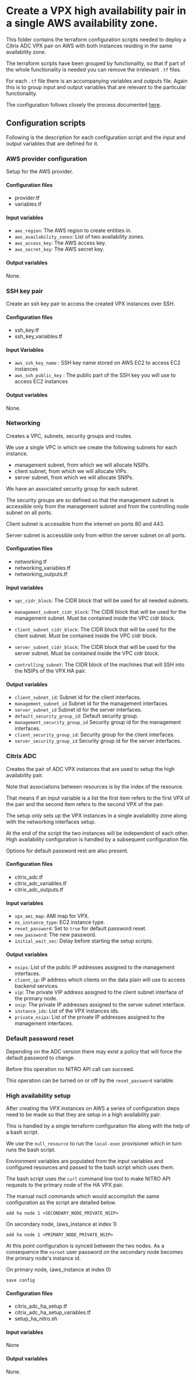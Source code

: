 # Create a VPX high availability pair in a single AWS availability zone.

This folder contains the terraform configuration scripts needed to
deploy a Citrix ADC VPX pair on AWS with both instances residing in the
same availability zone.

The terraform scripts have been grouped by functionality, so that if
part of the whole functionality is needed you can remove the irrelevant
`.tf` files.

For each `.tf` file there is an accompanying variables and outputs file.
Again this is to group input and output variables that are relevant to
the particular functionality.

The configuration follows closely the process documented [here](https://docs.citrix.com/en-us/citrix-adc/12-1/deploying-vpx/deploy-aws/vpx-aws-ha.html).

## Configuration scripts

Following is the description for each configuration script and the
input and output variables that are defined for it.

### AWS provider configuration

Setup for the AWS provider.

#### Configuration files

* provider.tf
* variables.tf

#### Input variables

* `aws_region`:  The AWS region to create entities in.
* `aws_availability_zones`: List of two availability zones.
* `aws_access_key`: The AWS access key.
* `aws_secret_key`: The AWS secret key.

#### Output variables

None.

### SSH key pair

Create an ssh key pair to access the created VPX instances over SSH.

#### Configuration files

* ssh\_key.tf
* ssh\_key\_variables.tf

#### Input Variables

* `aws_ssh_key_name` : SSH key name stored on AWS EC2 to access EC2 instances
* `aws_ssh_public_key` :  The public part of the SSH key you will use to access EC2 instances

#### Output variables

None.

### Networking

Creates a VPC, subnets, security groups and routes.

We use a single VPC in which we create the following subnets for each instance.

* management subnet, from which we will allocate NSIPs.
* client subnet, from which we will allocate VIPs.
* server subnet, from which we will allocate SNIPs.

We have an associated security group for each subnet.

The security groups are so defined so that the management subnet is
accessible only from the management subnet and from the controlling
node subnet on all ports.

Client subnet is accessible from the internet on ports 80 and 443.

Server subnet is accessible only from within the server subnet on all ports.

#### Configuration files

* networking.tf
* networking\_variables.tf
* networking\_outputs.tf

#### Input variables

* `vpc_cidr_block`: The CIDR block that will be used for all needed subnets.

* `management_subnet_cidr_block`: The CIDR block that will be used for the management subnet. Must be contained inside the VPC cidr block.
* `client_subnet_cidr_block`: The CIDR block that will be used for the client subnet. Must be contained inside the VPC cidr block.
* `server_subnet_cidr_block`: The CIDR block that will be used for the server subnet. Must be contained inside the VPC cidr block.
* `controlling_subnet`: The CIDR block of the machines that will SSH into the NSIPs of the VPX HA pair.

#### Output variables

* `client_subnet_id`: Subnet id for the client interfaces.
* `management_subnet_id` Subnet id for the management interfaces.
* `server_subnet_id` Subnet id for the server interfaces.
* `default_security_group_id`: Default security group.
* `management_security_group_id` Security group id for the management interfaces.
* `client_security_group_id`: Security group for the client interfaces.
* `server_security_group_id` Security group id for the server interfaces.

### Citrix ADC

Creates the pair of ADC VPX instances that are used to setup the high availability pair.

Note that associations between resources is by the index of the resource.

That means if an input variable is a list the first item refers to the first VPX of the pair
and the second item refers to the second VPX of the pair.

The setup only sets up the VPX instances in a single availability zone along with the
networking interfaces setup.

At the end of the script the two instances will be independent of each other.
High availability configuration is handled by a subsequent configuration file.

Options for default password rest are also present.

#### Configuration files

* citrix\_adc.tf
* citrix\_adc\_variables.tf
* citrix\_adc\_outputs.tf

#### Input variables

* `vpx_ami_map`: AMI map for VPX.
* `ns_instance_type`: EC2 instance type.
* `reset_password`: Set to `true` for default password reset.
* `new_password`: The new password.
* `initial_wait_sec`: Delay before starting the setup scripts.

#### Output variables

* `nsips`: List of the public IP addresses assigned to the management interfaces.
* `client_ip`: IP address which clients on the data plain will use to access backend services.
* `vip`: The private VIP address assigned to the client subnet interface of the primary node.
* `snip`: The private IP addresses assigned to the server subnet interface.
* `instance_ids`: List of the VPX instances ids.
* `private_nsips`: List of the private IP addresses assigned to the management interfaces.

### Default password reset

Depending on the ADC version there may exist a policy that will force the
default password to change.

Before this operation no NITRO API call can succeed.

This operation can be turned on or off by the `reset_password` variable.

### High availability setup

After creating the VPX instances on AWS a series of configuration steps need
to be made so that they are setup in a high availability pair.

This is handled by a single terraform configuration file along with the
help of a bash script.

We use the `null_resource` to run the `local-exec` provisioner which in turn
runs the bash script.

Environment variables are populated from the input variables and configured resources and
passed to the bash script which uses them.

The bash script uses the `curl` command line tool to make NITRO API requests
to the primary node of the HA VPX pair.

The manual nscli commands which would accomplish the same configuration as the script are detailed below.

```
add ha node 1 <SECONDARY_NODE_PRIVATE_NSIP>

```

On secondary node, (aws\_instance at index 1)

```
add ha node 1 <PRIMARY_NODE_PRIVATE_NSIP>
```
At this point configuration is synced between the two nodes.
As a consequence the `nsroot` user password on the secondary node
becomes the primary node's instance id.

On primary node, (aws\_instance at index 0)
```
save config
```

#### Configuration files

* citrix\_adc\_ha\_setup.tf
* citrix\_adc\_ha\_setup\_variables.tf
* setup\_ha\_nitro.sh

#### Input variables

None

#### Output variables

None.
